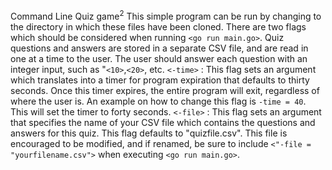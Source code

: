  Command Line Quiz game<sup>2</sup>
 This simple program can be run by changing to the directory in which these files have been cloned. There are two flags which should be considered when running `<go run main.go>`. Quiz questions and answers are stored in a separate CSV file, and are read in one at a time to the user. The user should answer each question with an integer input, such as "`<10>`,`<20>`, etc. 
 `<-time>` : This flag sets an argument which translates into a timer for program expiration that defaults to thirty seconds. Once this timer expires, the entire program will exit, regardless of where the user is. An example on how to change this flag is `-time = 40`. This will set the timer to forty seconds.
 `<-file>` : This flag sets an argument that specifies the name of your CSV file which contains the questions and answers for this quiz. This flag defaults to "quizfile.csv". This file is encouraged to be modified, and if renamed, be sure to include `<"-file = "yourfilename.csv">` when executing `<go run main.go>`. 
 
 
